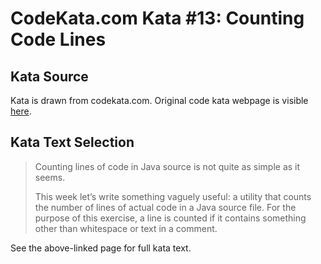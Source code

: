 # CodeKata.com Kata #13: Counting Code Lines

## Kata Source

Kata is drawn from codekata.com. Original code kata webpage is visible
[here](http://codekata.com/kata/kata13-counting-code-lines/).

## Kata Text Selection

> Counting lines of code in Java source is not quite as simple as it seems.
>
> This week let’s write something vaguely useful: a utility that counts the
> number of lines of actual code in a Java source file. For the purpose of this
> exercise, a line is counted if it contains something other than whitespace or
> text in a comment.

See the above-linked page for full kata text.
